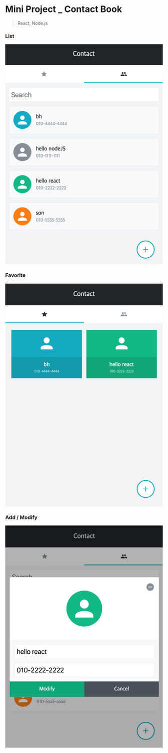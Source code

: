 # Mini Project _ Contact Book
> React, Node.js

### List
![pic1](assets/image.png)

### Favorite
![pic2](assets/image2.png)

### Add / Modify
![pic3](assets/image3.png)
